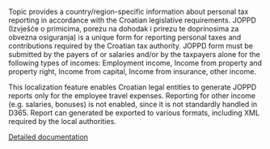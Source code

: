 Topic provides a country/region-specific information about personal tax reporting in accordance with the Croatian legislative requirements. JOPPD (Izvješće o primicima, porezu na dohodak i prirezu te doprinosima za obvezna osiguranja) is a unique form for reporting personal taxes and contributions required by the Croatian tax authority. JOPPD form must be submitted by the payers of or salaries and/or by the taxpayers alone for the following types of incomes: Employment income, Income from property and property right, Income from capital, Income from insurance, other income.

This localization feature enables Croatian legal entities to generate JOPPD reports only for the employee travel expenses. Reporting for other income (e.g. salaries, bonuses) is not enabled, since it is not standardly handled in D365. Report can generated be exported to various formats, including XML required by the local authorities.

[Detailed documentation](http://axweb/D365O%20Localization%20Documents/D365O%20LOC_HR%20JOPPD.docx?Web=1)